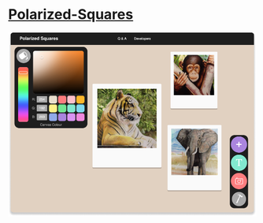 # [Polarized-Squares](https://michaeltr7.github.io/Polarized-Squares/)

<p align="center">
<a href="https://michaeltr7.github.io/Polarized-Squares/"><img src="./Images/Polarized Squares Preview.png" width="700"></a>
</p>
